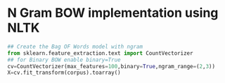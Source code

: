 # N Gram BOW implementation using NLTK



```python
## Create the Bag OF Words model with ngram
from sklearn.feature_extraction.text import CountVectorizer
## for Binary BOW enable binary=True
cv=CountVectorizer(max_features=100,binary=True,ngram_range=(2,3))
X=cv.fit_transform(corpus).toarray()
```
